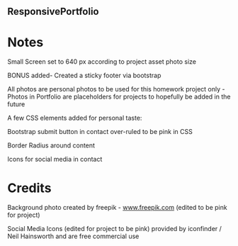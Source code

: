 ## ResponsivePortfolio

# Notes

Small Screen set to 640 px according to project asset photo size

BONUS added- Created a sticky footer via bootstrap

All photos are personal photos to be used for this homework project only - Photos in Portfolio are placeholders for projects to hopefully be added in the future

A few CSS elements added for personal taste:

Bootstrap submit button in contact over-ruled to be pink in CSS

Border Radius around content

Icons for social media in contact

# Credits

Background photo created by freepik - www.freepik.com
(edited to be pink for project)

Social Media Icons (edited for project to be pink) provided by iconfinder / Neil Hainsworth and are free commercial use
